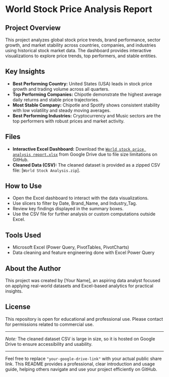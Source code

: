 # World Stock Price Analysis Report

## Project Overview
This project analyzes global stock price trends, brand performance, sector growth, and market stability across countries, companies, and industries using historical stock market data. The dashboard provides interactive visualizations to explore price trends, top performers, and stable entities.

## Key Insights
- **Best Performing Country:** United States (USA) leads in stock price growth and trading volume across all quarters.
- **Top Performing Companies:** Chipotle demonstrate the highest average daily returns and stable price trajectories.
- **Most Stable Company:** Chipotle and Spotify shows consistent stability with low volatility and steady moving averages.
- **Best Performing Industries:** Cryptocurrency and Music sectors are the top performers with robust prices and market activity.

## Files
- **Interactive Excel Dashboard:** Download the [`World stock price analysis report.xlsx`](https://drive.google.com/drive/folders/1WnWjotLs6RnuY44INvYz2Qi01v3KXBDn?usp=sharing) from Google Drive due to file size limitations on GitHub.
- **Cleaned Data (CSV):** The cleaned dataset is provided as a zipped CSV file: [`World Stock Analysis.zip`].

## How to Use
- Open the Excel dashboard to interact with the data visualizations.
- Use slicers to filter by Date, Brand_Name, and Industry_Tag.
- Review key findings displayed in the summary boxes.
- Use the CSV file for further analysis or custom computations outside Excel.

## Tools Used
- Microsoft Excel (Power Query, PivotTables, PivotCharts)
- Data cleaning and feature engineering done with Excel Power Query

## About the Author
This project was created by [Your Name], an aspiring data analyst focused on applying real-world datasets and Excel-based analytics for practical insights.

## License
This repository is open for educational and professional use. Please contact for permissions related to commercial use.

---

*Note:* The cleaned dataset CSV is large in size, so it is hosted on Google Drive to ensure accessibility and usability.

---

Feel free to replace `"your-google-drive-link"` with your actual public share link. This README provides a professional, clear introduction and usage guide, helping others navigate and use your project efficiently on GitHub.
